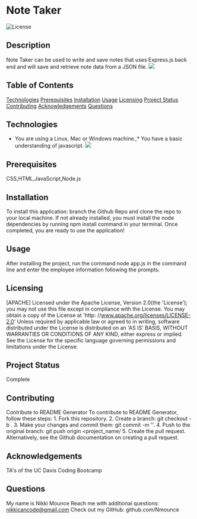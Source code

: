 # Note Taker
![License](https://img.shields.io/badge/License-Apache%202.0-blue.svg)

## Description
Note Taker can be used to write and save notes that uses Express.js back end and will save and retrieve note data from a JSON file. 
![](C:\Users\nikki\Bootcamp\Note-Taker\Images\page.PNG)

## Table of Contents
[Technologies](#technologies)
[Prerequisites](#prerequisites)
[Installation](#installation)
[Usage](#usage)
[Licensing](#licensing)
[Project Status](#projectStatus)
[Contributing](#contributing)
[Acknowledgements](#acknowledgements)
[Questions](#questions)

## Technologies
* You are using a Linux, Mac or Windows machine.,* You have a basic
  understanding of javascript.
![](C:\Users\nikki\Bootcamp\Note-Taker\Images\code.PNG)

## Prerequisites
CSS,HTML,JavaScript,Node.js

## Installation
To install this application: branch the Github Repo and clone the repo to your local machine. 
If not already installed, you must install the node dependencies
by running npm install command in your terminal. Once completed,
you are ready to use the application!

## Usage
After installing the project, run the command node app.js in the command line and enter the employee information following the prompts.


## Licensing
[APACHE] Licensed under the Apache License, Version 2.0(the 'License'); you may not use this file except in compliance with the License. You may obtain a copy of the License at 'http: //www.apache.org/licenses/LICENSE-2.0' Unless required by applicable law or agreed to in writing, software distributed under the License is distributed on an 'AS IS' BASIS, WITHOUT WARRANTIES OR CONDITIONS OF ANY KIND, either express or implied. See the License for the specific language governing permissions and limitations under the License.

## Project Status
Complete

## Contributing
Contribute to README Generator
            To contribute to README Generator, follow these steps:
                1. Fork this repository.
                2. Create a branch: git checkout -b <branch name>.
                3. Make your changes and commit them: git commit -m '<commit message>'.
                4. Push to the original branch: git push origin <project_name/<location>
                5. Create the pull request.
                Alternatively, see the Github documentation on creating a pull request.

## Acknowledgements
TA's of the UC Davis Coding Bootcamp

## Questions
My name is Nikki Mounce
Reach me with additional questions: nikkicancode@gmail.com
Check out my GitHub: github.com/Nmounce
        